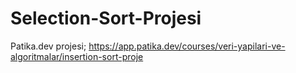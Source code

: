 # Selection-Sort-Projesi
Patika.dev projesi;  https://app.patika.dev/courses/veri-yapilari-ve-algoritmalar/insertion-sort-proje
